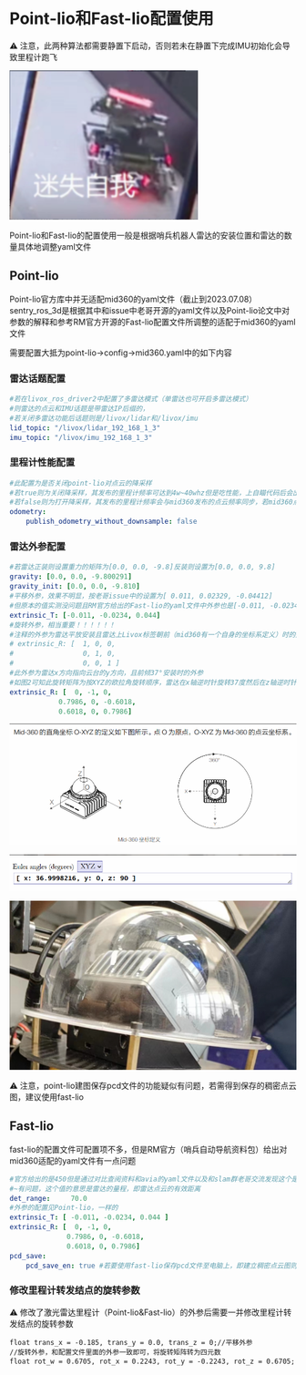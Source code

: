 # Point-lio和Fast-lio配置使用

⚠️ 注意，此两种算法都需要静置下启动，否则若未在静置下完成IMU初始化会导致里程计跑飞

![](../images/513cac989cec2cdeafa9386a56ba23d5e28544f7.png)

Point-lio和Fast-lio的配置使用一般是根据哨兵机器人雷达的安装位置和雷达的数量具体地调整yaml文件

## Point-lio

Point-lio官方库中并无适配mid360的yaml文件（截止到2023.07.08）sentry_ros_3d是根据其中和issue中老哥开源的yaml文件以及Point-lio论文中对参数的解释和参考RM官方开源的Fast-lio配置文件所调整的适配于mid360的yaml文件

需要配置大抵为point-lio→config→mid360.yaml中的如下内容

### 雷达话题配置

```yaml
#若在livox_ros_driver2中配置了多雷达模式（单雷达也可开启多雷达模式）
#则雷达的点云和IMU话题是带雷达IP后缀的，
#若关闭多雷达功能后话题则是/livox/lidar和/livox/imu
lid_topic: "/livox/lidar_192_168_1_3"
imu_topic: "/livox/imu_192_168_1_3"
```

### 里程计性能配置

```yaml
#此配置为是否关闭point-lio对点云的降采样
#若true则为关闭降采样，其发布的里程计频率可达到4w~40whz但是吃性能，上自瞄代码后会出现里程计算不过来的问题
#若false则为打开降采样，其发布的里程计频率会与mid360发布的点云频率同步，若mid360点云频率为10hz则里程计就是10hz
odometry:
    publish_odometry_without_downsample: false
```

### 雷达外参配置

```yaml
#若雷达正装则设置重力的矩阵为[0.0, 0.0, -9.8]反装则设置为[0.0, 0.0, 9.8]
gravity: [0.0, 0.0, -9.800291] 
gravity_init: [0.0, 0.0, -9.810] 
#平移外参，效果不明显，按老哥issue中的设置为[ 0.011, 0.02329, -0.04412]
#但原本的值实测没问题且RM官方给出的Fast-lio的yaml文件中外参也是[-0.011, -0.0234, 0.044]
extrinsic_T: [-0.011, -0.0234, 0.044]
#旋转外参，相当重要！！！！！！
#注释的外参为雷达平放安装且雷达上Livox标签朝前（mid360有一个自身的坐标系定义）时的外参
# extrinsic_R: [  1, 0, 0,
#                 0, 1, 0,
#                 0, 0, 1 ]
#此外参为雷达x方向指向云台的y方向，且前倾37°安装时的外参
#如图2可知此旋转矩阵为按XYZ的欧拉角旋转顺序，雷达在x轴逆时针旋转37度然后在z轴逆时针旋转90°得到的外参
extrinsic_R: [  0, -1, 0,
            0.7986, 0, -0.6018,
            0.6018, 0, 0.7986]
```

![](../images/d4525b36583a9e9891122dfb899f27ced3005f9f.png)

![](../images/2ba11568d3c15259b83c05493826cd25266e9c9e.png)

![](../images/5fa666c283903ec0fe0766a47a7b71f6ccd6c988.png)

⚠️ 注意，point-lio建图保存pcd文件的功能疑似有问题，若需得到保存的稠密点云图，建议使用fast-lio

## Fast-lio

fast-lio的配置文件可配置项不多，但是RM官方（哨兵自动导航资料包）给出对mid360适配的yaml文件有一点问题

```yaml
#官方给出的是450但是通过对比查阅资料和avia的yaml文件以及和slam群老哥交流发现这个是直接抄的avia
#~有问题，这个值的意思是雷达的量程，即雷达点云的有效距离
det_range:     70.0
#外参的配置见Point-lio，一样的
extrinsic_T: [ -0.011, -0.0234, 0.044 ]
extrinsic_R: [  0, -1, 0,
              0.7986, 0, -0.6018,
              0.6018, 0, 0.7986]
pcd_save:
    pcd_save_en: true #若要使用fast-lio保存pcd文件至电脑上，即建立稠密点云图则开启此选项
```

### 修改里程计转发结点的旋转参数

⚠️ 修改了激光雷达里程计（Point-lio&Fast-lio）的外参后需要一并修改里程计转发结点的旋转参数

```YA
float trans_x = -0.185, trans_y = 0.0, trans_z = 0;//平移外参
//旋转外参，和配置文件里面的外参一致即可，将旋转矩阵转为四元数
float rot_w = 0.6705, rot_x = 0.2243, rot_y = -0.2243, rot_z = 0.6705;
```
